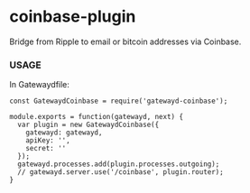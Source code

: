 coinbase-plugin
===============

Bridge from Ripple to email or bitcoin addresses via Coinbase.

### USAGE

In Gatewaydfile:

    const GatewaydCoinbase = require('gatewayd-coinbase');
  
    module.exports = function(gatewayd, next) {
      var plugin = new GatewaydCoinbase({
        gatewayd: gatewayd,
        apiKey: '',
        secret: ''
      });
      gatewayd.processes.add(plugin.processes.outgoing);
      // gatewayd.server.use('/coinbase', plugin.router);
    }

